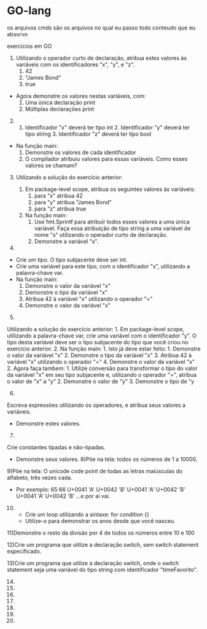 # GO-lang
 os arquivos cmds são os arquivos no qual eu passo todo conteudo que eu absorvo
 
 exercicios em GO
1) Utilizando o operador curto de declaração, atribua estes valores às variáveis com os identificadores "x", "y", e "z".
    1. 42
    2. "James Bond"
    3. true
- Agora demonstre os valores nestas variáveis, com:
    1. Uma única declaração print
    2. Múltiplas declarações print


2)    1. Identificador "x" deverá ter tipo int
    2. Identificador "y" deverá ter tipo string
    3. Identificador "z" deverá ter tipo bool
- Na função main:
    1. Demonstre os valores de cada identificador
    2. O compilador atribuiu valores para essas variáveis. Como esses valores se chamam?


3) Utilizando a solução do exercício anterior:
    1. Em package-level scope, atribua os seguintes valores às variáveis:
        1. para "x" atribua 42
        2. para "y" atribua "James Bond"
        3. para "z" atribua true
    2. Na função main:
        1. Use fmt.Sprintf para atribuir todos esses valores a uma única variável. Faça essa atribuição de tipo string a uma variável de nome "s" utilizando o operador curto de declaração.
        2. Demonstre a variável "s".


4)
- Crie um tipo. O tipo subjacente deve ser int.
- Crie uma variável para este tipo, com o identificador "x", utilizando a palavra-chave var.
- Na função main:
    1. Demonstre o valor da variável "x"
    2. Demonstre o tipo da variável "x"
    3. Atribua 42 à variável "x" utilizando o operador "="
    4. Demonstre o valor da variável "x"

5)
Utilizando a solução do exercício anterior:
    1. Em package-level scope, utilizando a palavra-chave var, crie uma variável com o identificador "y". O tipo desta variável deve ser o tipo subjacente do tipo que você criou no exercício anterior.
    2. Na função main:
        1. Isto já deve estar feito:
            1. Demonstre o valor da variável "x"
            2. Demonstre o tipo da variável "x"
            3. Atribua 42 à variável "x" utilizando o operador "="
            4. Demonstre o valor da variável "x"
        2. Agora faça tambem:
            1. Utilize conversão para transformar o tipo do valor da variável "x" em seu tipo subjacente e, utilizando o operador "=", atribua o valor de "x" a "y"
            2. Demonstre o valor de "y"
            3. Demonstre o tipo de "y

6)
Escreva expressões utilizando os operadores, e atribua seus valores a variáveis.
- Demonstre estes valores.


7)
Crie constantes tipadas e não-tipadas.
- Demonstre seus valores.
8)Põe na tela: todos os números de 1 a 10000.

9)Põe na tela: O unicode code point de todas as letras maiúsculas do alfabeto, três vezes cada.
- Por exemplo:
    65                  66
        U+0041 'A'           U+0042 'B'
        U+0041 'A'           U+0042 'B'   
        U+0041 'A'           U+0042 'B' 
    ...e por aí vai.

10) - Crie um loop utilizando a sintaxe: for condition {}
    - Utilize-o para demonstrar os anos desde que você nasceu.

11)Demonstre o resto da divisão por 4 de todos os números entre 10 e 100

12)Crie um programa que utilize a declaração switch, sem switch statement especificado.

13)Crie um programa que utilize a declaração switch, onde o switch statement seja uma variável do tipo string com identificador "timeFavorito".

14)

15)

16)

17)

18)

19)

20)
